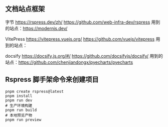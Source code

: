 ## 文档站点框架

字节
https://rspress.dev/zh/
https://github.com/web-infra-dev/rspress
用到的站点：https://modernjs.dev/

VitePress
https://vitepress.vuejs.org/
https://github.com/vuejs/vitepress
用到的站点：


docsify
https://docsify.js.org/#/
https://github.com/docsifyjs/docsify/
用到的站点：https://github.com/chenjiandongx/pyecharts/pyecharts

## Rspress 脚手架命令来创建项目

```shell
pnpm create rspress@latest
pnpm install
pnpm run dev
# 生产环境构建
pnpm run build
# 本地预览产物
pnpm run preview
```